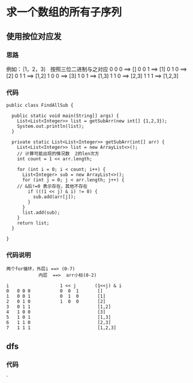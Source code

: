 # 求一个数组的所有子序列

## 使用按位对应发
### 思路
例如：｛1，2，3｝
按照三位二进制与之对应
0 0 0  ==>  []
0 0 1  ==>  [1]
0 1 0  ==>  [2]
0 1 1  ==>  [1,2]
1 0 0  ==>  [3]
1 0 1  ==>  [1,3]
1 1 0  ==>  [2,3]
1 1 1  ==>  [1,2,3]

### 代码
```
public class FindAllSub {

  public static void main(String[] args) {
    List<List<Integer>> list = getSubArr(new int[] {1,2,3});
    System.out.println(list);
  }

  private static List<List<Integer>> getSubArr(int[] arr) {
    List<List<Integer>> list = new ArrayList<>();
    // 计算可能出现的情况数  2的len次方
    int count = 1 << arr.length;
    
    for (int i = 0; i < count; i++) {
      List<Integer> sub = new ArrayList<>();
      for (int j = 0; j < arr.length; j++) {
	// &后!=0 表示存在，其他不存在
        if (((1 << j) & i) != 0) {
          sub.add(arr[j]);
        }
      }
      list.add(sub);
    }
    return list;
  }
  
}
```

### 代码说明
```
两个for循环，外层i ==> (0-7)
            内层  ==>  arr小标(0-2)

i                   1 << j       (1<<j) & i
0   0 0 0           0  0  1       []
1   0 0 1           0  1  0       [1]
2   0 1 0           1  0  0       [2]
3   0 1 1                         [1,2]
4   1 0 0                         [3]
5   1 0 1                         [1,3]
6   1 1 0                         [2,3] 
7   1 1 1                         [1,2,3]
```

## dfs

### 代码
`